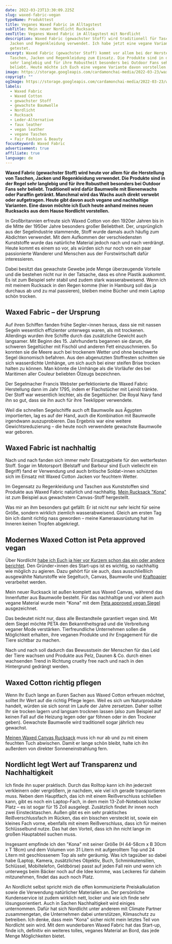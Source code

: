 ```yaml
---
date: 2022-03-23T13:30:09.225Z
slug: waxed-fabric-vegan
typeName: Produkttest
title: Veganes Waxed Fabric im Alltagstest
subTitle: Mein neuer Nordlicht Rucksack
seoTitle: Veganes Waxed Fabric im Alltagstest mit Nordlicht
description: Waxed Fabric (gewachster Stoff) wird traditionell für Taschen,
  Jacken und Regenkleidung verwendet. Ich habe jetzt eine vegane Variante
  getestet.
excerpt: Waxed Fabric (gewachster Stoff) kommt vor allem bei der Herstellung von
  Taschen, Jacken und Regenkleidung zum Einsatz. Die Produkte sind in der Regel
  sehr langlebig und für ihre Robustheit besonders bei Outdoor Fans sehr
  beliebt. Heute möchte ich Euch eine vegane Variante davon vorstellen.
image: https://storage.googleapis.com/cardamonchai-media/2022-03-23/waxed-fabric-anne-reis-1-jpg-imagine-080808_444345_1024_768/640.webp
copyrigt: ""
ogImage: https://storage.googleapis.com/cardamonchai-media/2022-03-23/waxed-fabric-anne-reis-fb-png-imagine-080808_504d46_1200_628/640.webp
labels:
  - Waxed Fabric
  - Waxed Cotton
  - gewachster Stoff
  - gewachste Baumwolle
  - Nordlicht
  - Rucksack
  - Leder-Alternative
  - faux leather
  - vegan leather
  - vegane Taschen
  - Fair Fashion & Beauty
focusKeyword: Waxed Fabric
advertisement: true
affiliate: true
language: de
---
```

**Waxed Fabric (gewachster Stoff) wird heute vor allem für die Herstellung von Taschen, Jacken und Regenkleidung verwendet. Die Produkte sind in der Regel sehr langlebig und für ihre Robustheit besonders bei Outdoor Fans sehr beliebt. Traditionell wird dafür Baumwolle mit Bienenwachs oder Paraffin getränkt. Manchmal wird das Wachs auch direkt verwebt oder aufgetragen. Heute gibt davon auch vegane und nachhaltige Varianten. Eine davon möchte ich Euch heute anhand meines neuen Rucksacks aus dem Hause Nordlicht vorstellen.**

In Großbritannien erfreute sich Waxed Cotton von den 1920er Jahren bis in die Mitte der 1950er Jahre besonders großer Beliebtheit. Der, ursprünglich aus der Segelindustrie stammende, Stoff wurde damals auch häufig zum Abdichten verwendet. Mit dem Aufkommen der verschiedensten Kunststoffe wurde das natürliche Material jedoch nach und nach verdrängt. Heute kommt es einem so vor, als würden sich nur noch von ein paar passionierte Wanderer und Menschen aus der Forstwirtschaft dafür interessieren.

Dabei besitzt das gewachste Gewebe jede Menge überzeugende Vorteile und die bestehen nicht nur in der Tatsache, dass es ohne Plastik auskommt. Es ist zum Beispiel sehr stabil und zudem stark wasserabweisend. Wenn ich mit meinem Rucksack in den Regen komme (hier in Hamburg soll das ja durchaus ab und zu mal passieren), bleiben meine Bücher und mein Laptop schön trocken.

## Waxed Fabric – der Ursprung

Auf ihren Schiffen fanden frühe Segler⋆innen heraus, dass sie mit nassen Segeln wesentlich effizienter unterwegs waren, als mit trockenen. Allerdings wurden ihre Schiffe durch das zusätzliche Gewicht auch langsamer. Mit Beginn des 15. Jahrhunderts begannen sie darum, die schweren Segeltücher mit Fischöl und anderen Fett einzuschmieren. So konnten sie die Meere auch bei trockenem Wetter und ohne beschwerte Segel ökonomisch befahren. Aus den abgenutzten Stoffresten schnitten sie sich wasserdichte Umhänge, um sich auch bei einer steifen Brise trocken halten zu können. Man könnte die Umhänge als die Vorläufer des bei Maritimen aller Couleur beliebten Ölzeugs bezeichnen.

Der Segelmacher Francis Webster perfektionierte die Waxed Fabric Herstellung dann im Jahr 1795, indem er Flachstücher mit Leinöl tränkte. Der Stoff war wesentlich leichter, als die Segeltücher. Die Royal Navy fand ihn so gut, dass sie ihn auch für ihre Teeklipper verwendete.

Weil die schnellen Segelschiffe auch oft Baumwolle aus Ägypten importierten, lag es auf der Hand, auch die Kombination mit Baumwolle irgendwann auszuprobieren. Das Ergebnis war eine weitere Gewichtsreduzierung – die heute noch verwendete gewachste Baumwolle war geboren.

<Gallery name="waxed-fabric-1" />

## Waxed Fabric ist nachhaltig

Nach und nach fanden sich immer mehr Einsatzgebiete für den wetterfesten Stoff. Sogar im Motorsport (Belstaff und Barbour sind Euch vielleicht ein Begriff) fand er Verwendung und auch britische Soldat⋆innen schützten sich im Einsatz mit Waxed Cotton Jacken vor feuchtem Wetter.

Im Gegensatz zu Regenkleidung und Taschen aus Kunststoffen sind Produkte aus Waxed Fabric natürlich und nachhaltig. [Mein Rucksack "Kona"](https://tidd.ly/3Nb6xES) ist zum Beispiel aus gewachstem Canvas-Stoff hergestellt.

Was mir an ihm besonders gut gefällt: Er ist nicht nur sehr leicht für seine Größe, sondern wirklich ziemlich wasserabweisend. Gleich am ersten Tag bin ich damit richtig nass geworden – meine Kameraausrüstung hat im Inneren keinen Tropfen abgekriegt.

## Modernes Waxed Cotton ist Peta approved vegan

Über Nordlicht [habe ich Euch ja hier vor Kurzem schon das ein oder andere berichtet](/2022/02/nordlicht/). Den Gründer⋆innen des Start-ups ist es wichtig, so nachhaltig wie möglich zu agieren. Dazu gehört für sie auch, dass ausschließlich ausgewählte Naturstoffe wie Segeltuch, Canvas, Baumwolle und [Kraftpapier](/2022/02/nordlicht/) verarbeitet werden.

Mein neuer Rucksack ist außen komplett aus Waxed Canvas, während das Innenfutter aus Baumwolle besteht. Für das nachhaltige und vor allem auch vegane Material wurde mein "Kona" mit dem [Peta approved vegan Siegel](https://tidd.ly/3D930m2) ausgezeichnet.

Das bedeutet nicht nur, dass alle Bestandteile garantiert vegan sind. Mit dem Siegel möchte PETA den Bekanntheitsgrad und die Verbreitung veganer Mode verstärken. Tierfreundliche Unternehmen sollen die Möglichkeit erhalten, ihre veganen Produkte und ihr Engagement für die Tiere sichtbar zu machen.

Nach und nach soll dadurch das Bewusstsein der Menschen für das Leid der Tiere wachsen und Produkte aus Pelz, Daunen & Co. durch einen wachsenden Trend in Richtung cruelty free nach und nach in den Hintergrund gedrängt werden.

## Waxed Cotton richtig pflegen

Wenn Ihr Euch lange an Euren Sachen aus Waxed Cotton erfreuen möchtet, solltet Ihr Wert auf die richtig Pflege legen. Weil es sich um Naturprodukte handelt, würden sie sich sonst im Laufe der Jahre zersetzen. Daher solltet Ihr sie trocken lagern und langsam trocknen lassen (also zum Beispiel auf keinen Fall auf die Heizung legen oder gar föhnen oder in den Trockner geben). Gewachste Baumwolle wird traditionell sogar jährlich neu gewachst. 

[Meinen Waxed Canvas Rucksack](https://tidd.ly/3Nb6xES) muss ich nur ab und zu mit einem feuchten Tuch abwischen. Damit er lange schön bleibt, halte ich ihn außerdem von direkter Sonneneinstrahlung fern.

## Nordlicht legt Wert auf Transparenz und Nachhaltigkeit

Ich finde ihn super praktisch. Durch das Rolltop kann ich ihn jederzeit verkleinern oder vergrößern, je nachdem, wie viel ich gerade transportieren muss. Neben dem Hauptfach, das ich mit einem Reißverschluss schließen kann, gibt es noch ein Laptop-Fach, in dem mein 13-Zoll-Notebook locker Platz – es ist sogar für 15 Zoll ausgelegt. Zusätzlich findet ihr innen noch zwei Einstecktaschen. Außen gibt es ein sehr praktisches Reißverschlussfach im Rücken, das ein bisschen versteckt ist, sowie ein kleines Fach vorne, ebenfalls mit einem Reißverschluss, dass ich für meinen Schlüsselbund nutze. Das hat den Vorteil, dass ich ihn nicht lange im großen Hauptabteil suchen muss.

Insgesamt empfinde ich den "Kona" mit seiner Größe (H 44-58cm x B 30cm x T 18cm) und dem Volumen von 31 Litern mit aufgerolltem Top und 24 Litern mit geschlossenem Top als sehr geräumig. Was ich tagsüber so dabei habe (Laptop, Kamera, zusätzliches Objektiv, Buch, Schminkutensilien, Schlüssel, Mobiltelefon, Geldbörse) passt auf jeden Fall rein und wenn ich unterwegs beim Bäcker noch auf die Idee komme, was Leckeres für daheim mitzunehmen, findet das auch noch Platz.

An Nordlicht selbst spricht mich die offen kommunizierte Preiskalkulation sowie die Verwendung natürlicher Materialien an. Der persönliche Kundenservice ist zudem wirklich nett, locker und wie ich finde sehr lösungsorientiert. Auch in Sachen Nachhaltigkeit wird einiges unternommen. Dafür hat sich Nordlicht unter anderem mit Climate Partner zusammengetan, die Unternehmen dabei unterstützen, Klimaschutz zu betreiben. Ich denke, dass mein "Kona" sicher nicht mein letztes Teil von Nordlicht sein wird. Mit dem wunderbaren Waxed Fabric hat das Start-up, finde ich, definitiv ein weiteres tolles, veganes Material an Bord, das jede Menge Möglichkeiten bietet.

<Gallery name="waxed-fabric-2" />